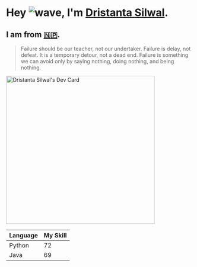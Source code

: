 # Hey ![wave](https://github.com/TheDudeThatCode/TheDudeThatCode/raw/master/Assets/Hi.gif), I'm [Dristanta Silwal](https://dristantasilwal.com.np).

## I am from [🇳🇵](https://en.wikipedia.org/wiki/Nepal).

> Failure should be our teacher, not our undertaker. Failure is delay, not defeat. It is a temporary detour, not a dead end. Failure is something we can avoid only by saying nothing, doing nothing, and being nothing.  

<a href="https://app.daily.dev/Dristanta"><img src="https://api.daily.dev/devcards/5e5335e7feec40689a3920acf998971d.png?r=2nj" width="400" alt="Dristanta Silwal's Dev Card"/></a>

|   Language    |   My Skill    |
| ------------- | ------------- |   
|     Python    |      72       |
|     Java      |      69       |
